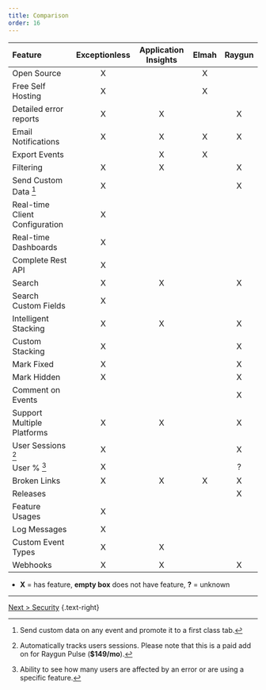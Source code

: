 ```yaml
---
title: Comparison
order: 16
---
```

| Feature                        | Exceptionless | Application Insights | Elmah | Raygun |
| :----------------------------- | :-----------: | :------------------: | :---: | :----: |
| Open Source                    | X             |                      | X     |        |
| Free Self Hosting              | X             |                      | X     |        |
| Detailed error reports         | X             | X                    |       | X      |
| Email Notifications            | X             | X                    | X     | X      |
| Export Events                  |               | X                    | X     |        |
| Filtering                      | X             | X                    |       | X      |
| Send Custom Data [^1]          | X             |                      |       | X      |
| Real-time Client Configuration | X             |                      |       |        |
| Real-time Dashboards           | X             |                      |       |        |
| Complete Rest API              | X             |                      |       |        |
| Search                         | X             | X                    |       | X      |
| Search Custom Fields           | X             |                      |       |        |
| Intelligent Stacking           | X             | X                    |       | X      |
| Custom Stacking                | X             |                      |       | X      |
| Mark Fixed                     | X             |                      |       | X      |
| Mark Hidden                    | X             |                      |       | X      |
| Comment on Events              |               |                      |       | X      |
| Support Multiple Platforms     | X             | X                    |       | X      |
| User Sessions [^2]             | X             |                      |       | X      |
| User % [^3]                    | X             |                      |       | ?      |
| Broken Links                   | X             | X                    | X     | X      |
| Releases                       |               |                      |       | X      |
| Feature Usages                 | X             |                      |       |        |
| Log Messages                   | X             |                      |       |        |
| Custom Event Types             | X             | X                    |       |        |
| Webhooks                       | X             | X                    |       | X      |

- **X** = has feature, **empty box** does not have feature, **?** = unknown

[^1]: Send custom data on any event and promote it to a first class tab.
[^2]: Automatically tracks users sessions. Please note that this is a paid add on for Raygun Pulse (**$149/mo**).
[^3]: Ability to see how many users are affected by an error or are using a specific feature.

---

[Next > Security](security.md) {.text-right}
